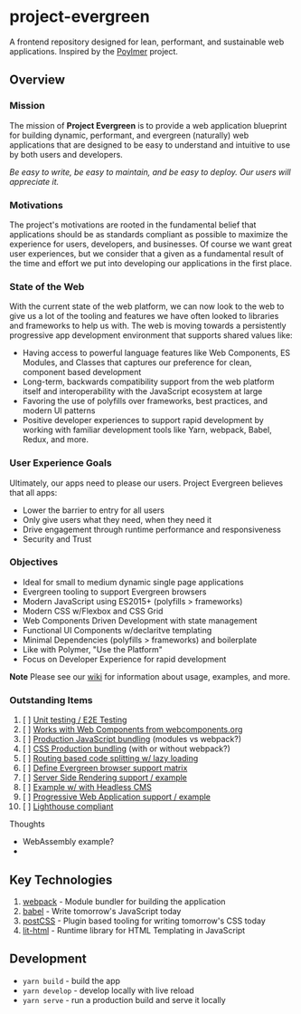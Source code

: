 # project-evergreen
A frontend repository designed for lean, performant, and sustainable web applications. Inspired by the [Poylmer](https://www.polymer-project.org/) project.

## Overview

### Mission
The mission of **Project Evergreen** is to provide a web application blueprint for building dynamic, performant, and evergreen (naturally) web applications that are designed to be easy to understand and intuitive to use by both users and developers.

_Be easy to write, be easy to maintain, and be easy to deploy.  Our users will appreciate it._  

### Motivations
The project's motivations are rooted in the fundamental belief that applications should be as standards compliant as possible to maximize the experience for users, developers, and businesses.  Of course we want great user experiences, but we consider that a given as a fundamental result of the time and effort we put into developing our applications in the first place.  

### State of the Web
With the current state of the web platform, we can now look to the web to give us a lot of the tooling and features we have often looked to libraries and frameworks to help us with.  The web is moving towards a persistently progressive app development environment that supports shared values like:
* Having access to powerful language features like Web Components, ES Modules, and Classes that captures our preference for clean, component based development
* Long-term, backwards compatibility support from the web platform itself and interoperability with the JavaScript ecosystem at large
* Favoring the use of polyfills over frameworks, best practices, and modern UI patterns
* Positive developer experiences to support rapid development by working with familiar development tools like Yarn, webpack, Babel, Redux, and more.

### User Experience Goals
Ultimately, our apps need to please our users.  Project Evergreen believes that all apps:
* Lower the barrier to entry for all users
* Only give users what they need, when they need it
* Drive engagement through runtime performance and responsiveness
* Security and Trust

### Objectives
- Ideal for small to medium dynamic single page applications
- Evergreen tooling to support Evergreen browsers
- Modern JavaScript using ES2015+ (polyfills > frameworks)
- Modern CSS w/Flexbox and CSS Grid
- Web Components Driven Development with state management
- Functional UI Components w/declaritve templating
- Minimal Dependencies (polyfills > frameworks) and boilerplate
- Like with Polymer, "Use the Platform"
- Focus on Developer Experience for rapid development

**Note**
Please see our [wiki](https://github.com/thegreenhouseio/project-evergreen/wiki) for information about usage, examples, and more.

### Outstanding Items
1. [ ] [Unit testing / E2E Testing](https://github.com/thegreenhouseio/project-evergreen/issues/1)
1. [ ] [Works with Web Components from webcomponents.org]()
1. [ ] [Production JavaScript bundling](https://github.com/thegreenhouseio/project-evergreen/issues/5) (modules vs webpack?)
1. [ ] [CSS Production bundling](https://github.com/thegreenhouseio/project-evergreen/issues/4) (with or without webpack?)
1. [ ] [Routing based code splitting w/ lazy loading](https://github.com/thegreenhouseio/project-evergreen/issues/2)
1. [ ] [Define Evergreen browser support matrix](https://github.com/thegreenhouseio/project-evergreen/issues/3)
1. [ ] [Server Side Rendering support / example](https://github.com/thegreenhouseio/project-evergreen/issues/10)
1. [ ] [Example w/ with Headless CMS](https://github.com/thegreenhouseio/project-evergreen/issues/8)
1. [ ] [Progressive Web Application support / example](https://github.com/thegreenhouseio/project-evergreen/issues/9) 
1. [ ] [Lighthouse compliant](https://github.com/thegreenhouseio/project-evergreen/issues/11)

Thoughts
- WebAssembly example?
- 

## Key Technologies
1. [webpack](https://webpack.js.org/) - Module bundler for building the application
1. [babel](https://babeljs.io/) - Write tomorrow's JavaScript today
1. [postCSS](http://postcss.org/) - Plugin based tooling for writing tomorrow's CSS today
1. [lit-html](https://github.com/Polymer/lit-html) - Runtime library for HTML Templating in JavaScript

## Development
- `yarn build` - build the app
- `yarn develop` - develop locally with live reload
- `yarn serve` - run a production build and serve it locally